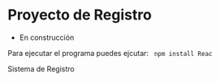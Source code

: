 <h1>Proyecto de Registro</h1>

- En construcción

Para ejecutar el programa puedes ejcutar: 
``` npm install Reac```

Sistema de Registro
